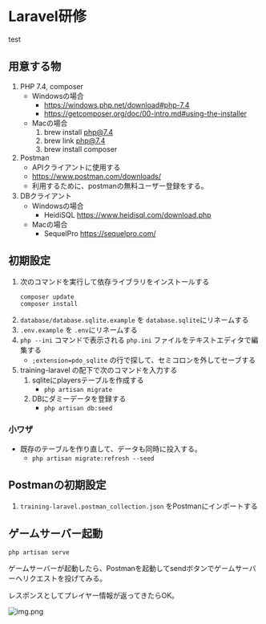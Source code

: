 # Laravel研修
test
## 用意する物
1. PHP 7.4, composer
   * Windowsの場合
     * https://windows.php.net/download#php-7.4
     * https://getcomposer.org/doc/00-intro.md#using-the-installer
   * Macの場合
     1. brew install php@7.4
     1. brew link php@7.4
     1. brew install composer
1. Postman
   * APIクライアントに使用する
   * https://www.postman.com/downloads/
   * 利用するために、postmanの無料ユーザー登録をする。
1. DBクライアント
   * Windowsの場合
     * HeidiSQL https://www.heidisql.com/download.php
   * Macの場合
     * SequelPro https://sequelpro.com/

## 初期設定
1. 次のコマンドを実行して依存ライブラリをインストールする
    ```
    composer update
    composer install
    ```
1. `database/database.sqlite.example` を `database.sqlite`にリネームする
1. `.env.example` を `.env`にリネームする
1. `php --ini` コマンドで表示される `php.ini` ファイルをテキストエディタで編集する
    * `;extension=pdo_sqlite` の行で探して、セミコロンを外してセーブする
1. training-laravel の配下で次のコマンドを入力する
    1. sqliteにplayersテーブルを作成する
        * `php artisan migrate`
    1. DBにダミーデータを登録する
        * `php artisan db:seed`
### 小ワザ
* 既存のテーブルを作り直して、データも同時に投入する。
    * `php artisan migrate:refresh --seed`

## Postmanの初期設定
1. `training-laravel.postman_collection.json` をPostmanにインポートする

## ゲームサーバー起動
```
php artisan serve
```

ゲームサーバーが起動したら、Postmanを起動してsendボタンでゲームサーバーへリクエストを投げてみる。

レスポンスとしてプレイヤー情報が返ってきたらOK。

![img.png](postman.png)
